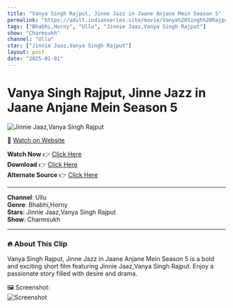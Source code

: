 ```yaml
---
title: "Vanya Singh Rajput, Jinne Jazz in Jaane Anjane Mein Season 5"
permalink: "https://adult.indianseries.site/movie/Vanya%20Singh%20Rajput%2C%20Jinne%20Jazz%20in%20Jaane%20Anjane%20Mein%20Season%205"
tags: ["Bhabhi,Horny", "Ullu", "Jinnie Jaaz,Vanya Singh Rajput"]
show: "Charmsukh"
channel: "Ullu"
star: ["Jinnie Jaaz,Vanya Singh Rajput"]
layout: post
date: "2025-01-01"
---
```


# Vanya Singh Rajput, Jinne Jazz in Jaane Anjane Mein Season 5

![Jinnie Jaaz,Vanya Singh Rajput](https://shorts.desisins.com/wp-content/uploads/2023/05/Vanya-Singh-Rajput-Jaane-Anjane-Mein-5-Charmsukh-Ullu-shorts.desisins.com_.jpg)

🔗 [Watch on Website](https://adult.indianseries.site/movie/Vanya%20Singh%20Rajput%2C%20Jinne%20Jazz%20in%20Jaane%20Anjane%20Mein%20Season%205)

**Watch Now** 👉 [Click Here](https://adult.indianseries.site/movie/Vanya%20Singh%20Rajput%2C%20Jinne%20Jazz%20in%20Jaane%20Anjane%20Mein%20Season%205)  
**Download** 👉 [Click Here](https://adult.indianseries.site/movie/Vanya%20Singh%20Rajput%2C%20Jinne%20Jazz%20in%20Jaane%20Anjane%20Mein%20Season%205)  
**Alternate Source** 👉 [Click Here](https://adult.indianseries.site/movie/Vanya%20Singh%20Rajput%2C%20Jinne%20Jazz%20in%20Jaane%20Anjane%20Mein%20Season%205)

---

**Channel**: Ullu  
**Genre**: Bhabhi,Horny  
**Stars**: Jinnie Jaaz,Vanya Singh Rajput  
**Show**: Charmsukh

---

### 🔥 About This Clip

Vanya Singh Rajput, Jinne Jazz in Jaane Anjane Mein Season 5 is a bold and exciting short film featuring Jinnie Jaaz,Vanya Singh Rajput. Enjoy a passionate story filled with desire and drama.
 
🖼️ Screenshot:  
![Screenshot](https://shorts.desisins.com/wp-content/uploads/2023/05/Vanya-Singh-Rajput-Jaane-Anjane-Mein-5-Charmsukh-Ullu-shorts.desisins.com_.jpg)
